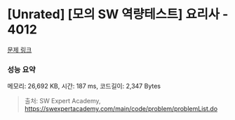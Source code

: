 # [Unrated] [모의 SW 역량테스트] 요리사 - 4012 

[문제 링크](https://swexpertacademy.com/main/code/problem/problemDetail.do?contestProbId=AWIeUtVakTMDFAVH) 

### 성능 요약

메모리: 26,692 KB, 시간: 187 ms, 코드길이: 2,347 Bytes



> 출처: SW Expert Academy, https://swexpertacademy.com/main/code/problem/problemList.do
